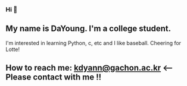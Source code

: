 ### Hi 👋
## My name is DaYoung. I'm a college student.
I'm interested in learning Python, c, etc and I like baseball. Cheering for Lotte!
## How to reach me: kdyann@gachon.ac.kr <-- Please contact with me !!
<!--
**kdyann/kdyann** is a ✨ _special_ ✨ repository because its `README.md` (this file) appears on your GitHub profile.

Here are some ideas to get you started:

- 🔭 I’m currently working on ...
- 🌱 I’m currently learning ...
- 👯 I’m looking to collaborate on ...
- 🤔 I’m looking for help with ...
- 💬 Ask me about ...
- 📫 How to reach me: ...
- 😄 Pronouns: ...
- ⚡ Fun fact: ...
-->
